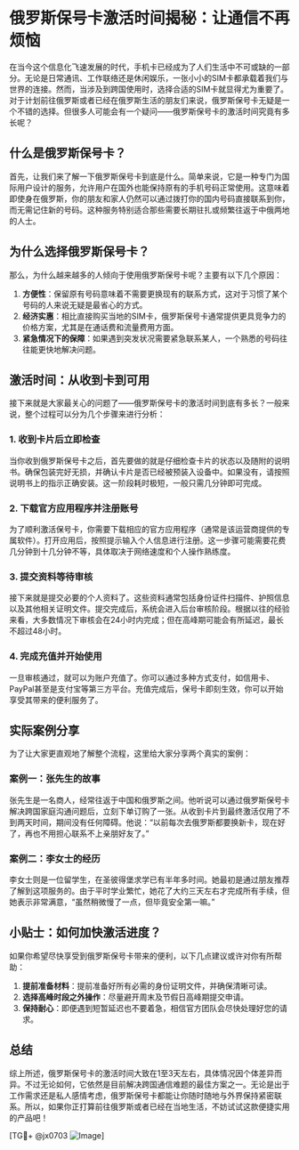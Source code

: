 # 俄罗斯保号卡激活时间揭秘：让通信不再烦恼

在当今这个信息化飞速发展的时代，手机卡已经成为了人们生活中不可或缺的一部分。无论是日常通讯、工作联络还是休闲娱乐，一张小小的SIM卡都承载着我们与世界的连接。然而，当涉及到跨国使用时，选择合适的SIM卡就显得尤为重要了。对于计划前往俄罗斯或者已经在俄罗斯生活的朋友们来说，俄罗斯保号卡无疑是一个不错的选择。但很多人可能会有一个疑问——俄罗斯保号卡的激活时间究竟有多长呢？

## 什么是俄罗斯保号卡？

首先，让我们来了解一下俄罗斯保号卡到底是什么。简单来说，它是一种专门为国际用户设计的服务，允许用户在国外也能保持原有的手机号码正常使用。这意味着即使身在俄罗斯，你的朋友和家人仍然可以通过拨打你的国内号码直接联系到你，而无需记住新的号码。这种服务特别适合那些需要长期驻扎或频繁往返于中俄两地的人士。

## 为什么选择俄罗斯保号卡？

那么，为什么越来越多的人倾向于使用俄罗斯保号卡呢？主要有以下几个原因：

1. **方便性**：保留原有号码意味着不需要更换现有的联系方式，这对于习惯了某个号码的人来说无疑是最省心的方式。
2. **经济实惠**：相比直接购买当地的SIM卡，俄罗斯保号卡通常提供更具竞争力的价格方案，尤其是在通话费和流量费用方面。
3. **紧急情况下的保障**：如果遇到突发状况需要紧急联系某人，一个熟悉的号码往往能更快地解决问题。

## 激活时间：从收到卡到可用

接下来就是大家最关心的问题了——俄罗斯保号卡的激活时间到底有多长？一般来说，整个过程可以分为几个步骤来进行分析：

### 1. 收到卡片后立即检查
当你收到俄罗斯保号卡之后，首先要做的就是仔细检查卡片的状态以及随附的说明书。确保包装完好无损，并确认卡片是否已经被预装入设备中。如果没有，请按照说明书上的指示正确安装。这一阶段耗时极短，一般只需几分钟即可完成。

### 2. 下载官方应用程序并注册账号
为了顺利激活保号卡，你需要下载相应的官方应用程序（通常是该运营商提供的专属软件）。打开应用后，按照提示输入个人信息进行注册。这一步骤可能需要花费几分钟到十几分钟不等，具体取决于网络速度和个人操作熟练度。

### 3. 提交资料等待审核
接下来就是提交必要的个人资料了。这些资料通常包括身份证件扫描件、护照信息以及其他相关证明文件。提交完成后，系统会进入后台审核阶段。根据以往的经验来看，大多数情况下审核会在24小时内完成；但在高峰期可能会有所延迟，最长不超过48小时。

### 4. 完成充值并开始使用
一旦审核通过，就可以为账户充值了。你可以通过多种方式支付，如信用卡、PayPal甚至是支付宝等第三方平台。充值完成后，保号卡即刻生效，你可以开始享受其带来的便利服务了。

## 实际案例分享

为了让大家更直观地了解整个流程，这里给大家分享两个真实的案例：

### 案例一：张先生的故事
张先生是一名商人，经常往返于中国和俄罗斯之间。他听说可以通过俄罗斯保号卡解决跨国家庭沟通问题后，立刻下单订购了一张。从收到卡片到最终激活仅用了不到两天时间，期间没有任何障碍。他说：“以前每次去俄罗斯都要换新卡，现在好了，再也不用担心联系不上亲朋好友了。”

### 案例二：李女士的经历
李女士则是一位留学生，在圣彼得堡求学已有半年多时间。她最初是通过朋友推荐了解到这项服务的。由于平时学业繁忙，她花了大约三天左右才完成所有手续，但她表示非常满意，“虽然稍微慢了一点，但毕竟安全第一嘛。”

## 小贴士：如何加快激活进度？

如果你希望尽快享受到俄罗斯保号卡带来的便利，以下几点建议或许对你有所帮助：

1. **提前准备材料**：提前准备好所有必需的身份证明文件，并确保清晰可读。
2. **选择高峰时段之外操作**：尽量避开周末及节假日高峰期提交申请。
3. **保持耐心**：即便遇到短暂延迟也不要着急，相信官方团队会尽快处理好您的请求。

## 总结

综上所述，俄罗斯保号卡的激活时间大致在1至3天左右，具体情况因个体差异而异。不过无论如何，它依然是目前解决跨国通信难题的最佳方案之一。无论是出于工作需求还是私人感情考虑，俄罗斯保号卡都能让你随时随地与外界保持紧密联系。所以，如果你正打算前往俄罗斯或者已经在当地生活，不妨试试这款便捷实用的产品吧！

[TG💪+ @jx0703 ![Image](https://github.com/user-attachments/assets/dbca1d08-cadb-493c-b0ec-ad6f7a83f270)]